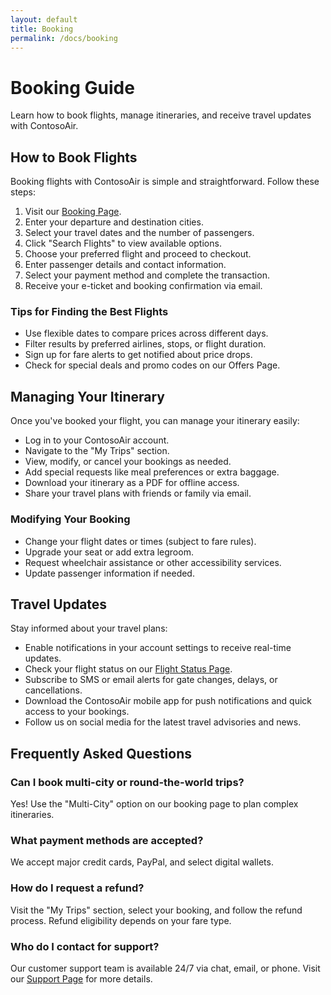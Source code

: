 ```yaml
---
layout: default
title: Booking
permalink: /docs/booking
---
```


# Booking Guide

Learn how to book flights, manage itineraries, and receive travel updates with ContosoAir.

## How to Book Flights

Booking flights with ContosoAir is simple and straightforward. Follow these steps:

1. Visit our [Booking Page](/booking).
2. Enter your departure and destination cities.
3. Select your travel dates and the number of passengers.
4. Click "Search Flights" to view available options.
5. Choose your preferred flight and proceed to checkout.
6. Enter passenger details and contact information.
7. Select your payment method and complete the transaction.
8. Receive your e-ticket and booking confirmation via email.

### Tips for Finding the Best Flights

- Use flexible dates to compare prices across different days.
- Filter results by preferred airlines, stops, or flight duration.
- Sign up for fare alerts to get notified about price drops.
- Check for special deals and promo codes on our Offers Page.

## Managing Your Itinerary

Once you've booked your flight, you can manage your itinerary easily:

- Log in to your ContosoAir account.
- Navigate to the "My Trips" section.
- View, modify, or cancel your bookings as needed.
- Add special requests like meal preferences or extra baggage.
- Download your itinerary as a PDF for offline access.
- Share your travel plans with friends or family via email.

### Modifying Your Booking

- Change your flight dates or times (subject to fare rules).
- Upgrade your seat or add extra legroom.
- Request wheelchair assistance or other accessibility services.
- Update passenger information if needed.

## Travel Updates

Stay informed about your travel plans:

- Enable notifications in your account settings to receive real-time updates.
- Check your flight status on our [Flight Status Page](/flight-status).
- Subscribe to SMS or email alerts for gate changes, delays, or cancellations.
- Download the ContosoAir mobile app for push notifications and quick access to your bookings.
- Follow us on social media for the latest travel advisories and news.

## Frequently Asked Questions

### Can I book multi-city or round-the-world trips?
Yes! Use the "Multi-City" option on our booking page to plan complex itineraries.

### What payment methods are accepted?
We accept major credit cards, PayPal, and select digital wallets.

### How do I request a refund?
Visit the "My Trips" section, select your booking, and follow the refund process. Refund eligibility depends on your fare type.

### Who do I contact for support?
Our customer support team is available 24/7 via chat, email, or phone. Visit our [Support Page](/support) for more details.
